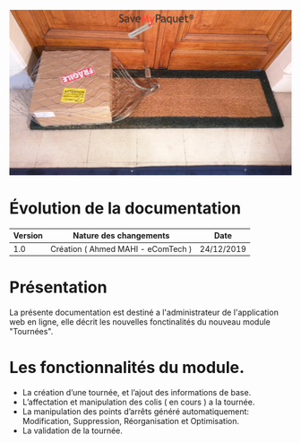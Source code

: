 ![](img/bgsmp.jpg)



# Évolution de la documentation

| Version | Nature des changements             | Date       |
| ------- | ---------------------------------- | ---------- |
| 1.0     | Création ( Ahmed MAHI - eComTech ) | 24/12/2019 |



# Présentation

La présente documentation est destiné a l'administrateur de l'application web en ligne, elle décrit les 
nouvelles fonctinalités du nouveau module "Tournées".

# Les fonctionnalités du module.

- La création d’une tournée, et l’ajout des informations de base.
- L’affectation et manipulation  des colis ( en cours ) a la tournée.
- La manipulation des points d’arrêts généré automatiquement: Modification, Suppression, Réorganisation et Optimisation.    
- La validation de la tournée.

